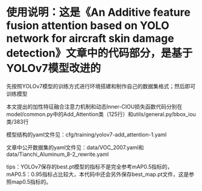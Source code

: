 # 使用说明：这是《An Additive feature fusion attention based on YOLO network for aircraft skin damage detection》文章中的代码部分，是基于YOLOv7模型改进的
先按照YOLOv7模型的训练方式进行环境搭建和制作自己的数据集格式；然后即可训练模型


本文提出的加性特征融合注意力机制和动态Inner-CIOU损失函数代码分别在model/common.py中的Add_Attention类（125行）和utils/general.py/bbox_iou类/383行


模型结构的yaml文件见：cfg/training/yolov7-add_attention-1.yaml


文章中公开数据集的yaml文件见：data/VOC_2007.yaml和data/Tianchi_Aluminum_8-2_rewrite.yaml


tips：YOLOv7保存的best.pt模型的指标不是完全参考mAP0.5指标的，mAP0.5：0.95指标占比较大，本代码中还会另外保存best_map.pt文件，这是参照map0.5指标的。




